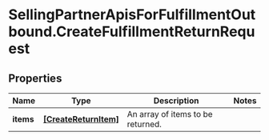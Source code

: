 # SellingPartnerApisForFulfillmentOutbound.CreateFulfillmentReturnRequest

## Properties

Name | Type | Description | Notes
------------ | ------------- | ------------- | -------------
**items** | [**[CreateReturnItem]**](CreateReturnItem.md) | An array of items to be returned. | 


